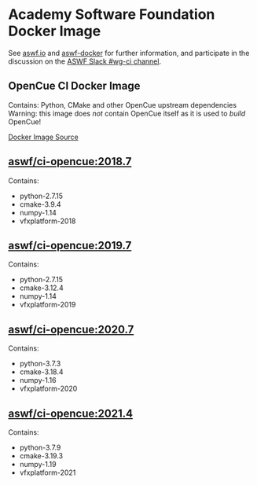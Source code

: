 <!--
Copyright (c) Contributors to the aswf-docker Project. All rights reserved.
SPDX-License-Identifier: Apache-2.0

Warning: this file is automatically generated from a template!
-->

# Academy Software Foundation Docker Image

See [aswf.io](https://aswf.io) and [aswf-docker](https://github.com/AcademySoftwareFoundation/aswf-docker)
for further information, and participate in the discussion on the
[ASWF Slack #wg-ci channel](https://academysoftwarefdn.slack.com/archives/C0169RX7MMK).

## OpenCue CI Docker Image

Contains: Python, CMake and other OpenCue upstream dependencies
Warning: this image does *not* contain OpenCue itself as it is used to *build* OpenCue!

[Docker Image Source](https://github.com/AcademySoftwareFoundation/aswf-docker/blob/master/ci-opencue/Dockerfile)

## [aswf/ci-opencue:2018.7](https://hub.docker.com/r/aswf/ci-opencue/tags?page=1&name=2018.7)

Contains:
* python-2.7.15
* cmake-3.9.4
* numpy-1.14
* vfxplatform-2018

## [aswf/ci-opencue:2019.7](https://hub.docker.com/r/aswf/ci-opencue/tags?page=1&name=2019.7)

Contains:
* python-2.7.15
* cmake-3.12.4
* numpy-1.14
* vfxplatform-2019

## [aswf/ci-opencue:2020.7](https://hub.docker.com/r/aswf/ci-opencue/tags?page=1&name=2020.7)

Contains:
* python-3.7.3
* cmake-3.18.4
* numpy-1.16
* vfxplatform-2020

## [aswf/ci-opencue:2021.4](https://hub.docker.com/r/aswf/ci-opencue/tags?page=1&name=2021.4)

Contains:
* python-3.7.9
* cmake-3.19.3
* numpy-1.19
* vfxplatform-2021

